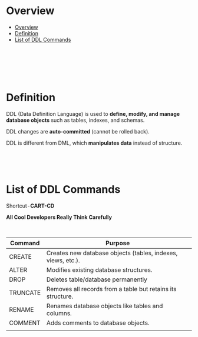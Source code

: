 # Overview

- [Overview](#overview)
- [Definition](#definition)
- [List of DDL Commands](#list-of-ddl-commands)

&nbsp;

&nbsp;

&nbsp;

# Definition

DDL (Data Definition Language) is used to **define, modify, and manage database objects** such as tables,
indexes, and schemas.

DDL changes are **auto-committed** (cannot be rolled back).

DDL is different from DML, which **manipulates data** instead of structure.

&nbsp;

&nbsp;

# List of DDL Commands

Shortcut - **CART-CD**

**All Cool Developers Really Think Carefully**

&nbsp;

| Command  | Purpose                                                      |
| -------- | ------------------------------------------------------------ |
| CREATE   | Creates new database objects (tables, indexes, views, etc.). |
| ALTER    | Modifies existing database structures.                       |
| DROP     | Deletes table/database permanently                           |
| TRUNCATE | Removes all records from a table but retains its structure.  |
| RENAME   | Renames database objects like tables and columns.            |
| COMMENT  | Adds comments to database objects.                           |
|          |                                                              |

&nbsp;

&nbsp;

&nbsp;

&nbsp;

&nbsp;
